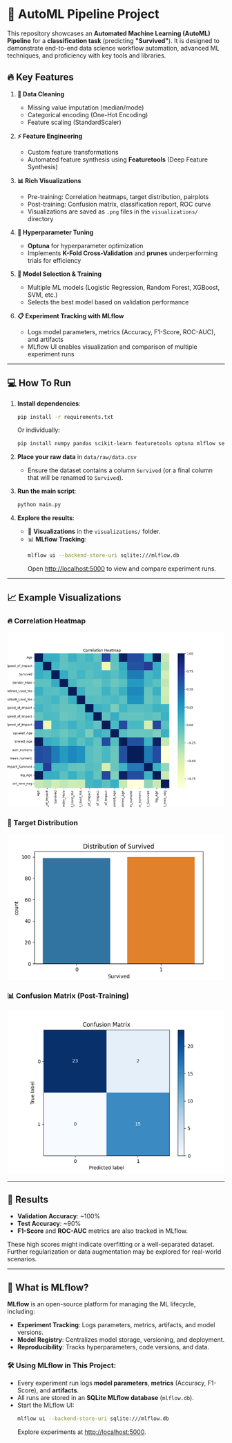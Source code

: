 # 🚀 AutoML Pipeline Project

This repository showcases an **Automated Machine Learning (AutoML) Pipeline** for a **classification task** (predicting **"Survived"**). It is designed to demonstrate end-to-end data science workflow automation, advanced ML techniques, and proficiency with key tools and libraries.

## 🔥 Key Features

1. **🔄 Data Cleaning**  
   - Missing value imputation (median/mode)  
   - Categorical encoding (One-Hot Encoding)  
   - Feature scaling (StandardScaler)

2. **⚡ Feature Engineering**  
   - Custom feature transformations  
   - Automated feature synthesis using **Featuretools** (Deep Feature Synthesis)  

3. **📊 Rich Visualizations**  
   - Pre-training: Correlation heatmaps, target distribution, pairplots  
   - Post-training: Confusion matrix, classification report, ROC curve  
   - Visualizations are saved as `.png` files in the `visualizations/` directory

4. **🎯 Hyperparameter Tuning**  
   - **Optuna** for hyperparameter optimization  
   - Implements **K-Fold Cross-Validation** and **prunes** underperforming trials for efficiency

5. **🤖 Model Selection & Training**  
   - Multiple ML models (Logistic Regression, Random Forest, XGBoost, SVM, etc.)  
   - Selects the best model based on validation performance

6. **📋 Experiment Tracking with MLflow**  
   - Logs model parameters, metrics (Accuracy, F1-Score, ROC-AUC), and artifacts  
   - MLflow UI enables visualization and comparison of multiple experiment runs

---

## 💻 How To Run

1. **Install dependencies**:  
   ```bash
   pip install -r requirements.txt
   ```
   Or individually:
   ```bash
   pip install numpy pandas scikit-learn featuretools optuna mlflow seaborn matplotlib xgboost
   ```

2. **Place your raw data** in `data/raw/data.csv`  
   - Ensure the dataset contains a column `Survived` (or a final column that will be renamed to `Survived`).

3. **Run the main script**:  
   ```bash
   python main.py
   ```

4. **Explore the results**:
   - 📁 **Visualizations** in the `visualizations/` folder.
   - 📊 **MLflow Tracking**:
     ```bash
     mlflow ui --backend-store-uri sqlite:///mlflow.db
     ```
     Open [http://localhost:5000](http://localhost:5000) to view and compare experiment runs.

---

## 📈 Example Visualizations

### 🔥 Correlation Heatmap

![Correlation Heatmap](visualizations/correlation_heatmap.png)

### 🎯 Target Distribution

![Target Distribution](visualizations/target_distribution.png)

### 📊 Confusion Matrix (Post-Training)

![Confusion Matrix](visualizations/confusion_matrix.png)

---

## 🚀 Results

- **Validation Accuracy**: ~100%  
- **Test Accuracy**: ~90%  
- **F1-Score** and **ROC-AUC** metrics are also tracked in MLflow.

These high scores might indicate overfitting or a well-separated dataset. Further regularization or data augmentation may be explored for real-world scenarios.

---

## 🔗 What is MLflow?

**MLflow** is an open-source platform for managing the ML lifecycle, including:

- **Experiment Tracking**: Logs parameters, metrics, artifacts, and model versions.
- **Model Registry**: Centralizes model storage, versioning, and deployment.
- **Reproducibility**: Tracks hyperparameters, code versions, and data.

### 🛠️ Using MLflow in This Project:

- Every experiment run logs **model parameters**, **metrics** (Accuracy, F1-Score), and **artifacts**.
- All runs are stored in an **SQLite MLflow database** (`mlflow.db`).
- Start the MLflow UI:
  ```bash
  mlflow ui --backend-store-uri sqlite:///mlflow.db
  ```
  Explore experiments at [http://localhost:5000](http://localhost:5000).
  
